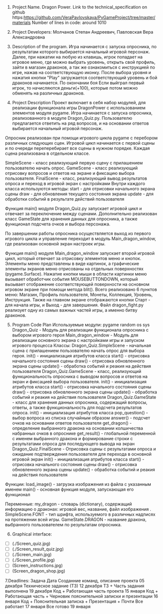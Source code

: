 1. Project Name. Dragon Power. 
   Link to the technical_specification on github https:https://github.com/VeraPavlovskaya/PyGameProject/tree/master/materials
   Number of lines in code: around 1010

2. Project Developers: Молчанов Степан Андреевич, Павловская Вера Александровна

3. Description of the program. Игра начинается с запуска опросника, по результатам которого выбирается начальный игровой персонаж. Далее, при нажатии на любую из клавишь, игрок попадает на игровое меню, где можно выбрать уровень, открыть свой профиль, зайти в магазин драконов, а так же ознакомиться с инструкцией по игре, нажав на соответствующую иконку. После выбора уровня и нажатия кнопки "Play" загружается соответствующий уровень и бой драконов начинается. По окончании боя Если выйграл первый игрок, то начисляются деньги(+100), которые потом можно обменять на различных драконов.

4. Project Description Проект включает в себя набор модулей, для реализации функционала игры DragonPower с использованием элементов модуля pygame. Игра начинается с запуска опросника, реализованного в модуле Dragon_Quiz.py. Пользователю предлагается ответить на ряд вопросов, и на основании ответов выбирается начальный игровой персонаж.

Опросник реализован при помощи игрового цикла pygame с перебором различных следующих сцен. Игровой цикл начинается с первой сцены и по очереди переперебирает все сцены в нужном порядке. Каждая сцена реализована в отдельном классе.

SimpleScene - класс реализующий первую сцену с прилашением пользователю начать опрос.
GameScene - класс реализующий отрисовку вопросов и ответов на экране и фиксацию выбора пользователя.
FinalScene - класс, реализующий вывод результатов опроса и переход в игровой экран с настройками
Внутри каждого класса используются методы: start - для отрисовки начального экрана сцены draw - для обновления текущего состояния экрана update - для обработки событий в результате действий пользователя

Функция main() модуля Dragon_Quiz.py запускает игровой цикл и отвечает за переключение между сценами. Дополнительно реализован класс GameState для хранения данных для опросника, а также функционал подсчета очков и выбора персонажа.

По завершении работы опросника осуществляется выход из первого игрового цикла и управление переходит в модуль Main_dragon_window, где реализован основной экран настроек игры.

Функция main() модуля Main_dragon_window запускает второй игровой цикл, который отвечает за отрисовку элементов меню и кнопок. Элементы меню представлены в виде картинок, а графические элементы экранов меню отрисованы на отдельных поверхностях (pygame.Surface). Нажатие кнопки мыши в области картинки меню вызывает обработчик события MOUSEBUTTONDOWN, который вызывает отображение соответствующей поверхности на основном игровом экране при помощи метода blit(). Всего реализовано 6 пунктов меню: Магазин, Профиль пользователя, Монеты, Коллекция, Уровень, Инструкция. Также на главном экране отображаются кнопки Старт - для начала игры, и Выход - для завершения.
Файл dragon_fight.py реализует одну из самых важных частей игры, а именно битву драконов.

5. Program Code Plan Используемые модули: pygame random os sys Dragon_Quiz - Модуль для реализации функционала опросника с выбором игрового героя Main_dragon_window - Модуль для реализации основного экрана с настройками игры и запуском игрового процесса
Классы: Dragon_Quiz.SimpleScene - начальная сцена с прилашением пользователю начать опрос для выбора героя. init() - инициализация атрибутов класса start() - отрисовка начального состояния сцены draw() - отрисовка обновленного экрана сцены update() - обработка событий и реакия на действия пользователя Dragon_Quiz.GameScene - класс, реализующий функциональность опросника с выводом вопросов и ответов на экран и фиксацией выбора пользователя. init() - инициализация атрибутов класса start() - отрисовка начального состояния сцены draw() - отрисовка обновленного экрана сцены update() - обработка событий и реакия на действия пользователя Dragon_Quiz.GameState - класс для хранения данных опросника, содержащий вопросы, ответы, а также функциональность для подсчета результатов опроса. init() - инициализация атрибутов класса pop_question() - выбор вопроса из списка случайным образом answer() - подсчет очков на основании ответов пользователя get_dragon() - определение выбранного дракона на основании колшичества набранных очков в опроснике get_result() - глобальной переменной с именем выбранного дракона и формирование строки с результатами опроса для последующего вывода на экран Dragon_Quiz.FinalScene - Отрисовка сцены с результатами опроса и ожидание подтверждения пользователя для перехода в основной игровой экран init() - инициализация атрибутов класса start() - отрисовка начального состояния сцены draw() - отрисовка обновленного экрана сцены update() - обработка событий и реакия на действия пользователя

Функции: load_image() - загрузка изображения из файла с указанным именем main() - основная функция модуля, запускающая его функционал

Переменные: my_dragon - словарь (dictionary), содержащий информацию о драконах: игровой вес, название, файл изображения . SimpleScene.FONT - тип шрифта, используемого в различных надписях на протяжении всей игры. GameState.DRAGON - название дракона, выбранного пользователем по результатам опросника.

6. Graphical interface: 
- [ ] (./Screen_quiz.jpg)
- [ ] (./Screen_result_quiz.jpg)
- [ ] (./Screen_main.jpg)
- [ ] (./Screen_profile.jpg)
- [ ] (Screen_instructions.jpg)
- [ ] (Screen_dragon_shop.jpg)

7.Deadlines: Задача Дата Созданние команд, описание проекта 05 декабря Техническое задание (ТЗ) 12 декабря ТЗ + Часть задания выполнена 19 декабря Код + Работающая часть проекта 15 января Код + Работающая часть + Черновик пояснительной записки и презентации 16 января Код + Пояснительная записка + Презентация + Почти Все работает 17 января Все готово 19 января
